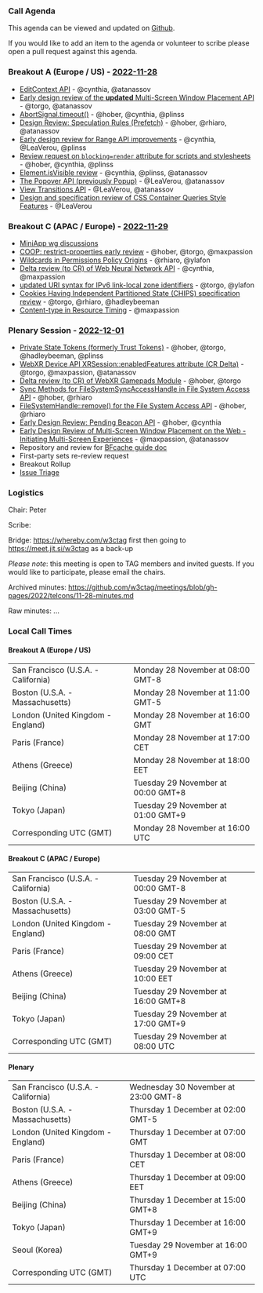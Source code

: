 ### Call Agenda

This agenda can be viewed and updated on [Github](https://github.com/w3ctag/meetings/blob/gh-pages/2022/telcons/11-28-agenda.md).

If you would like to add an item to the agenda or volunteer to scribe please open a pull request against this agenda.

### Breakout A (Europe / US) - [2022-11-28](https://www.timeanddate.com/worldclock/converter.html?iso=20221128T160000&p1=224&p2=43&p3=136&p4=195&p5=26&p6=33&p7=248&p8=235)

* [EditContext API](https://github.com/w3ctag/design-reviews/issues/416) - @cynthia, @atanassov
* [Early design review of the **updated** Multi-Screen Window Placement API](https://github.com/w3ctag/design-reviews/issues/602) - @torgo, @atanassov
* [AbortSignal.timeout()](https://github.com/w3ctag/design-reviews/issues/711) - @hober, @cynthia, @plinss
* [Design Review: Speculation Rules (Prefetch)](https://github.com/w3ctag/design-reviews/issues/721) - @hober, @rhiaro, @atanassov
* [Early design review for Range API improvements](https://github.com/w3ctag/design-reviews/issues/725) - @cynthia, @LeaVerou, @plinss
* [Review request on `blocking=render` attribute for scripts and stylesheets](https://github.com/w3ctag/design-reviews/issues/727) - @hober, @cynthia, @plinss
* [Element.isVisible review](https://github.com/w3ctag/design-reviews/issues/734) - @cynthia, @plinss, @atanassov
* [The Popover API (previously Popup)](https://github.com/w3ctag/design-reviews/issues/743) - @LeaVerou, @atanassov
* [View Transitions API](https://github.com/w3ctag/design-reviews/issues/748) - @LeaVerou, @atanassov
* [Design and specification review of CSS Container Queries Style Features](https://github.com/w3ctag/design-reviews/issues/787) - @LeaVerou

### Breakout C (APAC / Europe) - [2022-11-29](https://www.timeanddate.com/worldclock/converter.html?iso=20221129T080000&p1=224&p2=43&p3=136&p4=195&p5=26&p6=33&p7=248&p8=235)

* [MiniApp wg discussions](https://github.com/w3ctag/design-reviews/issues/762#issuecomment-1328793218)
* [COOP: restrict-properties early review](https://github.com/w3ctag/design-reviews/issues/760) - @hober, @torgo, @maxpassion
* [Wildcards in Permissions Policy Origins](https://github.com/w3ctag/design-reviews/issues/765) - @rhiaro, @ylafon
* [Delta review (to CR) of Web Neural Network API](https://github.com/w3ctag/design-reviews/issues/771) - @cynthia, @maxpassion
* [updated URI syntax for IPv6 link-local zone identifiers](https://github.com/w3ctag/design-reviews/issues/774) - @torgo, @ylafon
* [Cookies Having Independent Partitioned State (CHIPS) specification review](https://github.com/w3ctag/design-reviews/issues/779) - @torgo, @rhiaro, @hadleybeeman
* [Content-type in Resource Timing](https://github.com/w3ctag/design-reviews/issues/785) - @maxpassion

### Plenary Session - [2022-12-01](https://www.timeanddate.com/worldclock/converter.html?iso=20221201T070000&p1=224&p2=43&p3=136&p4=195&p5=26&p6=33&p7=248&p8=235)

* [Private State Tokens (formerly Trust Tokens)](https://github.com/w3ctag/design-reviews/issues/780) - @hober, @torgo, @hadleybeeman, @plinss
* [WebXR Device API XRSession::enabledFeatures attribute (CR Delta)](https://github.com/w3ctag/design-reviews/issues/782) - @torgo, @maxpassion, @atanassov
* [Delta review (to CR) of WebXR Gamepads Module](https://github.com/w3ctag/design-reviews/issues/770) - @hober, @torgo
* [Sync Methods for FileSystemSyncAccessHandle in File System Access API](https://github.com/w3ctag/design-reviews/issues/772) - @hober, @rhiaro
* [FileSystemHandle::remove() for the File System Access API](https://github.com/w3ctag/design-reviews/issues/773) - @hober, @rhiaro
* [Early Design Review: Pending Beacon API](https://github.com/w3ctag/design-reviews/issues/776) - @hober, @cynthia
* [Early Design Review of Multi-Screen Window Placement on the Web - Initiating Multi-Screen Experiences](https://github.com/w3ctag/design-reviews/issues/767) - @maxpassion, @atanassov
* Repository and review for [BFcache guide doc](https://github.com/rakina/bfcache-guide)
* First-party sets re-review request
* Breakout Rollup
* [Issue Triage](https://github.com/w3ctag/design-reviews/issues?q=is%3Aissue+is%3Aopen+label%3A%22Progress%3A+untriaged%22)

### Logistics

Chair: Peter

Scribe:

Bridge: https://whereby.com/w3ctag first then going to https://meet.jit.si/w3ctag as a back-up

*Please note*: this meeting is open to TAG members and invited guests. If you would like to participate, please email the chairs.

Archived minutes: https://github.com/w3ctag/meetings/blob/gh-pages/2022/telcons/11-28-minutes.md

Raw minutes: ...


### Local Call Times

#### Breakout A (Europe / US)

<table>
<tr><td> San Francisco (U.S.A. - California) <td> Monday 28 November at 08:00 GMT-8</td></tr>
<tr><td> Boston (U.S.A. - Massachusetts) <td> Monday 28 November at 11:00 GMT-5</td></tr>
<tr><td> London (United Kingdom - England) <td> Monday 28 November at 16:00 GMT</td></tr>
<tr><td> Paris (France) <td> Monday 28 November at 17:00 CET</td></tr>
<tr><td> Athens (Greece) <td> Monday 28 November at 18:00 EET</td></tr>
<tr><td> Beijing (China) <td> Tuesday 29 November at 00:00 GMT+8</td></tr>
<tr><td> Tokyo (Japan) <td> Tuesday 29 November at 01:00 GMT+9</td></tr>
<tr><td> Corresponding UTC (GMT) <td> Monday 28 November at 16:00 UTC</td></tr>
</table>

#### Breakout C (APAC / Europe)

<table>
<tr><td> San Francisco (U.S.A. - California) <td> Tuesday 29 November at 00:00 GMT-8</td></tr>
<tr><td> Boston (U.S.A. - Massachusetts) <td> Tuesday 29 November at 03:00 GMT-5</td></tr>
<tr><td> London (United Kingdom - England) <td> Tuesday 29 November at 08:00 GMT</td></tr>
<tr><td> Paris (France) <td> Tuesday 29 November at 09:00 CET</td></tr>
<tr><td> Athens (Greece) <td> Tuesday 29 November at 10:00 EET</td></tr>
<tr><td> Beijing (China) <td> Tuesday 29 November at 16:00 GMT+8</td></tr>
<tr><td> Tokyo (Japan) <td> Tuesday 29 November at 17:00 GMT+9</td></tr>
<tr><td> Corresponding UTC (GMT) <td> Tuesday 29 November at 08:00 UTC</td></tr>
</table>

#### Plenary

<table>
<tr><td> San Francisco (U.S.A. - California) <td> Wednesday 30 November at 23:00 GMT-8</td></tr>
<tr><td> Boston (U.S.A. - Massachusetts) <td> Thursday 1 December at 02:00 GMT-5</td></tr>
<tr><td> London (United Kingdom - England) <td> Thursday 1 December at 07:00 GMT</td></tr>
<tr><td> Paris (France) <td> Thursday 1 December at 08:00 CET</td></tr>
<tr><td> Athens (Greece) <td> Thursday 1 December at 09:00 EET</td></tr>
<tr><td> Beijing (China) <td> Thursday 1 December at 15:00 GMT+8</td></tr>
<tr><td> Tokyo (Japan) <td> Thursday 1 December at 16:00 GMT+9</td></tr>
<tr><td> Seoul (Korea) <td> Tuesday 29 November at 16:00 GMT+9</td></tr>
<tr><td> Corresponding UTC (GMT) <td> Thursday 1 December at 07:00 UTC</td></tr>
</table>
